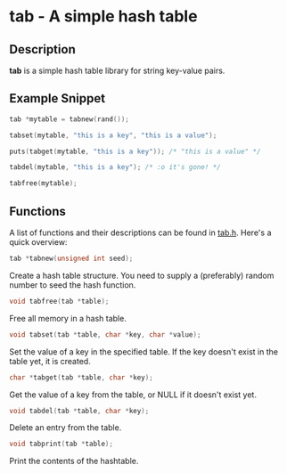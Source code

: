 # tab - A simple hash table

## Description

**tab** is a simple hash table library for string key-value pairs.

## Example Snippet

```c
tab *mytable = tabnew(rand());

tabset(mytable, "this is a key", "this is a value");

puts(tabget(mytable, "this is a key")); /* "this is a value" */

tabdel(mytable, "this is a key"); /* :o it's gone! */

tabfree(mytable);
```

## Functions

A list of functions and their descriptions can be found in [tab.h](tab.h). Here's a quick overview:

```c
tab *tabnew(unsigned int seed);
```
Create a hash table structure. You need to supply a (preferably) random number to seed the hash function.

```c
void tabfree(tab *table);
```
Free all memory in a hash table.

```c
void tabset(tab *table, char *key, char *value);
```
Set the value of a key in the specified table. If the key doesn't exist in the table yet, it is created.

```c
char *tabget(tab *table, char *key);
```
Get the value of a key from the table, or NULL if it doesn't exist yet.

```c
void tabdel(tab *table, char *key);
```
Delete an entry from the table.


```c
void tabprint(tab *table);
```
Print the contents of the hashtable.
